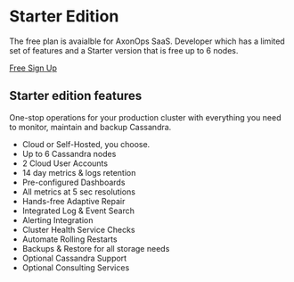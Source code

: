 # Starter Edition

The free plan is avaialble for AxonOps SaaS. Developer which has a limited set of features and a Starter version that is free up to 6 nodes.

<a href="https://axonops.com/starter/" target="_blank"><span class="sign-up-button">Free Sign Up</span></a></li>

## Starter edition features

One-stop operations for your production cluster with everything you need to monitor, maintain and backup Cassandra.

* Cloud or Self-Hosted, you choose.
* Up to 6 Cassandra nodes
* 2 Cloud User Accounts
* 14 day metrics & logs retention
* Pre-configured Dashboards
* All metrics at 5 sec resolutions
* Hands-free Adaptive Repair
* Integrated Log & Event Search
* Alerting Integration
* Cluster Health Service Checks
* Automate Rolling Restarts
* Backups & Restore for all storage needs
* Optional Cassandra Support
* Optional Consulting Services